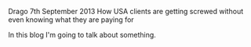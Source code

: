 Drago
7th September 2013
How USA clients are getting screwed without even knowing what they are paying for

In this blog I'm going to talk about something.

